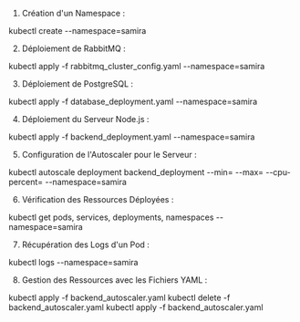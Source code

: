 1. Création d'un Namespace :
 
kubectl create --namespace=samira

2. Déploiement de RabbitMQ :
 
kubectl apply -f rabbitmq_cluster_config.yaml --namespace=samira

3. Déploiement de PostgreSQL :
 
kubectl apply -f database_deployment.yaml --namespace=samira

4. Déploiement du Serveur Node.js :
 
kubectl apply -f backend_deployment.yaml --namespace=samira

5. Configuration de l'Autoscaler pour le Serveur :

kubectl autoscale deployment backend_deployment --min=<nombre-minimum-de-replicas> --max=<nombre-maximum-de-replicas> --cpu-percent=<pourcentage-d-utilisation-de-CPU> --namespace=samira

6. Vérification des Ressources Déployées :

kubectl get pods, services, deployments, namespaces --namespace=samira

7. Récupération des Logs d'un Pod :

kubectl logs <nom-du-pod> --namespace=samira

8. Gestion des Ressources avec les Fichiers YAML :

kubectl apply -f backend_autoscaler.yaml
kubectl delete -f backend_autoscaler.yaml
kubectl apply -f backend_autoscaler.yaml